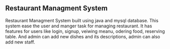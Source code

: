 ## Restaurant Managment System
Restaurant Managment System built using java and mysql database. This system ease the user and manger task for managing restaurant. It has features for users like login, signup, veiwing meanu, odering food, reserving table. And admin can add new dishes and its descriptions, admin can also add new staff. 
